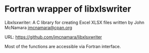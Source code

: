 # Fortran wrapper of libxlswriter

Libxlsxwriter: A C library for creating Excel XLSX files written by John McNamara <jmcnamara@cpan.org>  

URL: https://github.com/jmcnamara/libxlsxwriter  

Most of the functions are accessible via Fortran interface.

